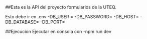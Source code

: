 ##Esta es la API del proyecto formularios de la UTEQ.

Esto debe ir en .env
-DB_USER =
-DB_PASSWORD=
-DB_HOST=
-DB_DATABASE=
-DB_PORT=

##Ejecucion
Ejecutar en consola con
-npm run dev
